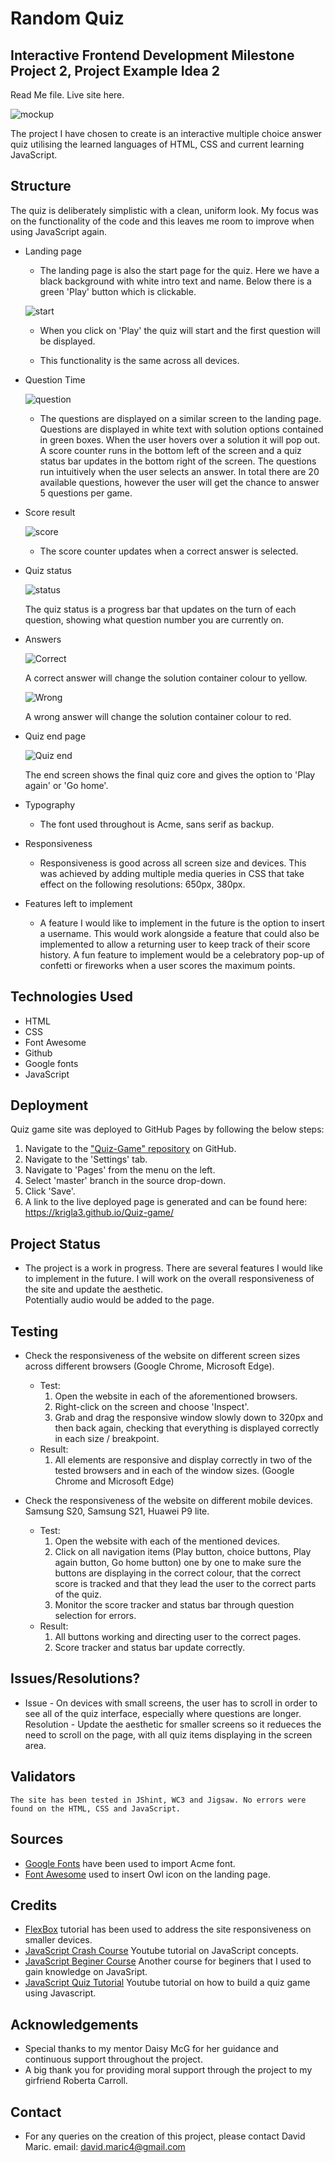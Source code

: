 # Random Quiz

## Interactive Frontend Development Milestone Project 2, Project Example Idea 2

Read Me file. Live site here.



![mockup](https://github.com/krigla3/Quiz-game/blob/main/docs/quiz%20mockup.jpg)

The project I have chosen to create is an interactive multiple choice answer quiz utilising the learned languages of HTML, CSS and current learning JavaScript.



## Structure 
The quiz is deliberately simplistic with a clean, uniform look. My focus was on the functionality of the code and this leaves me room to improve when using JavaScript again.

* Landing page
    * The landing page is also the start page for the quiz. Here we have a black background with white intro text and name. Below there is a green 'Play' button which is clickable.

    ![start](https://github.com/krigla3/Quiz-game/blob/main/docs/landing-page.jpg)

    * When you click on 'Play' the quiz will start and the first question will be displayed.

    * This functionality is the same across all devices.

* Question Time

    ![question](https://github.com/krigla3/Quiz-game/blob/main/docs/question.jpg)

    * The questions are displayed on a similar screen to the landing page. Questions are displayed in white text with solution options contained in green boxes. When the user hovers over a solution it will pop out. A score counter runs in the bottom left of the screen and a quiz status bar updates in the bottom right of the screen. The questions run intuitively when the user selects an answer. In total there are 20 available questions, however the user will get the chance to answer 5 questions per game.

* Score result

    ![score](https://github.com/krigla3/Quiz-game/blob/main/docs/score.jpg)

    * The score counter updates when a correct answer is selected.

* Quiz status

    ![status](https://github.com/krigla3/Quiz-game/blob/main/docs/score-bar.jpg)

    The quiz status is a progress bar that updates on the turn of each question, showing what question number you are currently on.

* Answers

    ![Correct](https://github.com/krigla3/Quiz-game/blob/main/docs/correct-answer.jpg)

    A correct answer will change the solution container colour to yellow.

    ![Wrong](https://github.com/krigla3/Quiz-game/blob/main/docs/wrong-answer.jpg)

    A wrong answer will change the solution container colour to red.

* Quiz end page

    ![Quiz end](https://github.com/krigla3/Quiz-game/blob/main/docs/result-page.jpg)

    The end screen shows the final quiz core and gives the option to 'Play again' or 'Go home'.

* Typography
    * The font used throughout is Acme, sans serif as backup.

* Responsiveness

    * Responsiveness is good across all screen size and devices. 
      This was achieved by adding multiple media queries in CSS that take effect on the following resolutions: 650px, 380px.

* Features left to implement

    * A feature I would like to implement in the future is the option to insert a username. This would work alongside a feature that could also be implemented to allow a returning user to keep track of their score history. A fun feature to implement would be a celebratory pop-up of confetti or fireworks when a user scores the maximum points.

## Technologies Used

* HTML
* CSS
* Font Awesome
* Github
* Google fonts
* JavaScript

## Deployment

Quiz game site was deployed to GitHub Pages by following the below steps:

1. Navigate to the ["Quiz-Game" repository](https://github.com/krigla3/Quiz-game) on GitHub.
1. Navigate to the 'Settings' tab.
1. Navigate to 'Pages' from the menu on the left. 
1. Select 'master' branch in the source drop-down.
1. Click 'Save'.
1. A link to the live deployed page is generated and can be found here: https://krigla3.github.io/Quiz-game/




## Project Status

* The project is a work in progress. There are several features I would like to implement in the future. I will work on the overall responsiveness of the site and update the aesthetic.  
  Potentially audio would be added to the page.


## Testing

* Check the responsiveness of the website on different screen sizes across different browsers (Google Chrome, Microsoft Edge).

    * Test: 
        1. Open the website in each of the aforementioned browsers.
        1. Right-click on the screen and choose 'Inspect'.
        1. Grab and drag the responsive window slowly down to 320px and then back again, checking that everything is displayed correctly in each size / breakpoint.
    * Result:
        1. All elements are responsive and display correctly in two of the tested browsers and in each of the window sizes. (Google Chrome and Microsoft Edge) 

* Check the responsiveness of the website on different mobile devices. Samsung S20, Samsung S21, Huawei P9 lite.

    * Test: 
        1. Open the website with each of the mentioned devices.
        1. Click on all navigation items (Play  button, choice buttons, Play again button, Go home button) one by one to make sure the buttons are displaying in the correct colour, that the correct score is tracked and that they lead the user to the correct parts of the quiz. 
        1. Monitor the score tracker and status bar through question selection for errors.
    * Result:
        1. All buttons working and directing user to the correct pages.
        1. Score tracker and status bar update correctly.

## Issues/Resolutions?
* Issue - On devices with small screens, the user has to scroll in order to see all of the quiz interface, especially where questions are longer. 
    Resolution - Update the aesthetic for smaller screens so it redueces the need to scroll on the page, with all quiz items displaying in the screen area. 

## Validators
    The site has been tested in JShint, WC3 and Jigsaw. No errors were found on the HTML, CSS and JavaScript.    
  
## Sources

* [Google Fonts](https://fonts.google.com/) have been used to import Acme font. 
* [Font Awesome](https://fontawesome.com/) used to insert Owl icon on the landing page.

## Credits

* [FlexBox](https://www.w3schools.com/css/css3_flexbox.asp) tutorial has been used to address the site responsiveness on smaller devices.
* [JavaScript Crash Course](https://www.youtube.com/watch?v=hdI2bqOjy3c&t=3s) Youtube tutorial on JavaScript concepts.
* [JavaScript Beginer Course](https://www.youtube.com/watch?v=PkZNo7MFNFg) Another course for beginers that I used to gain knowledge on JavaSript.
* [JavaScript Quiz Tutorial](https://www.youtube.com/watch?v=f4fB9Xg2JEY) Youtube tutorial on how to build a quiz game using Javascript.


## Acknowledgements
* Special thanks to my mentor Daisy McG for her guidance and continuous support throughout the project.
* A big thank you for providing moral support through the project to my girfriend Roberta Carroll.

## Contact
* For any queries on the creation of this project, please contact David Maric. email: david.maric4@gmail.com







     








     
















